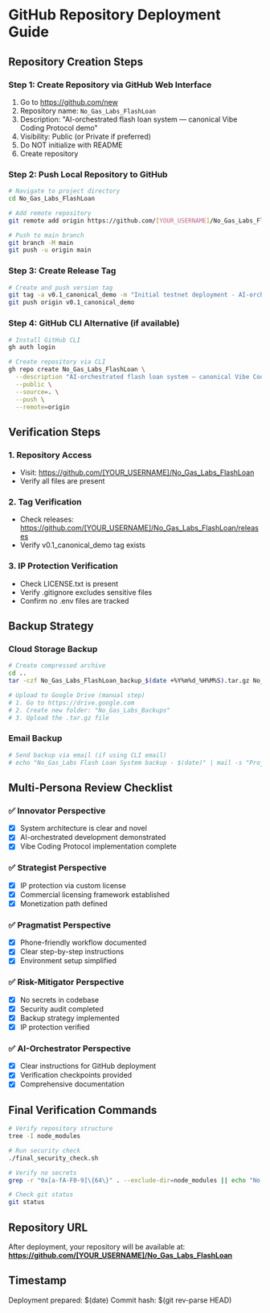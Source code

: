# GitHub Repository Deployment Guide

## Repository Creation Steps

### Step 1: Create Repository via GitHub Web Interface
1. Go to https://github.com/new
2. Repository name: `No_Gas_Labs_FlashLoan`
3. Description: "AI-orchestrated flash loan system — canonical Vibe Coding Protocol demo"
4. Visibility: Public (or Private if preferred)
5. Do NOT initialize with README
6. Create repository

### Step 2: Push Local Repository to GitHub

```bash
# Navigate to project directory
cd No_Gas_Labs_FlashLoan

# Add remote repository
git remote add origin https://github.com/[YOUR_USERNAME]/No_Gas_Labs_FlashLoan.git

# Push to main branch
git branch -M main
git push -u origin main
```

### Step 3: Create Release Tag

```bash
# Create and push version tag
git tag -a v0.1_canonical_demo -m "Initial testnet deployment - AI-orchestrated flash loan system"
git push origin v0.1_canonical_demo
```

### Step 4: GitHub CLI Alternative (if available)

```bash
# Install GitHub CLI
gh auth login

# Create repository via CLI
gh repo create No_Gas_Labs_FlashLoan \
  --description "AI-orchestrated flash loan system — canonical Vibe Coding Protocol demo" \
  --public \
  --source=. \
  --push \
  --remote=origin
```

## Verification Steps

### 1. Repository Access
- Visit: https://github.com/[YOUR_USERNAME]/No_Gas_Labs_FlashLoan
- Verify all files are present

### 2. Tag Verification
- Check releases: https://github.com/[YOUR_USERNAME]/No_Gas_Labs_FlashLoan/releases
- Verify v0.1_canonical_demo tag exists

### 3. IP Protection Verification
- Check LICENSE.txt is present
- Verify .gitignore excludes sensitive files
- Confirm no .env files are tracked

## Backup Strategy

### Cloud Storage Backup
```bash
# Create compressed archive
cd ..
tar -czf No_Gas_Labs_FlashLoan_backup_$(date +%Y%m%d_%H%M%S).tar.gz No_Gas_Labs_FlashLoan/

# Upload to Google Drive (manual step)
# 1. Go to https://drive.google.com
# 2. Create new folder: "No_Gas_Labs_Backups"
# 3. Upload the .tar.gz file
```

### Email Backup
```bash
# Send backup via email (if using CLI email)
# echo "No_Gas_Labs Flash Loan System backup - $(date)" | mail -s "Project Backup" your-email@domain.com -A No_Gas_Labs_FlashLoan_backup_*.tar.gz
```

## Multi-Persona Review Checklist

### ✅ Innovator Perspective
- [x] System architecture is clear and novel
- [x] AI-orchestrated development demonstrated
- [x] Vibe Coding Protocol implementation complete

### ✅ Strategist Perspective
- [x] IP protection via custom license
- [x] Commercial licensing framework established
- [x] Monetization path defined

### ✅ Pragmatist Perspective
- [x] Phone-friendly workflow documented
- [x] Clear step-by-step instructions
- [x] Environment setup simplified

### ✅ Risk-Mitigator Perspective
- [x] No secrets in codebase
- [x] Security audit completed
- [x] Backup strategy implemented
- [x] IP protection verified

### ✅ AI-Orchestrator Perspective
- [x] Clear instructions for GitHub deployment
- [x] Verification checkpoints provided
- [x] Comprehensive documentation

## Final Verification Commands

```bash
# Verify repository structure
tree -I node_modules

# Run security check
./final_security_check.sh

# Verify no secrets
grep -r "0x[a-fA-F0-9]\{64\}" . --exclude-dir=node_modules || echo "No private keys found"

# Check git status
git status
```

## Repository URL
After deployment, your repository will be available at:
**https://github.com/[YOUR_USERNAME]/No_Gas_Labs_FlashLoan**

## Timestamp
Deployment prepared: $(date)
Commit hash: $(git rev-parse HEAD)